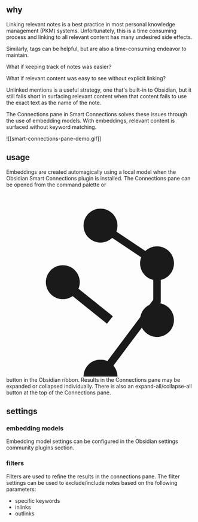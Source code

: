 ## why
Linking relevant notes is a best practice in most personal knowledge management (PKM) systems. Unfortunately, this is a time consuming process and linking to all relevant content has many undesired side effects.

Similarly, tags can be helpful, but are also a time-consuming endeavor to maintain.

What if keeping track of notes was easier?

What if relevant content was easy to see without explicit linking?

Unlinked mentions is a useful strategy, one that's built-in to Obsidian, but it still falls short in surfacing relevant content when that content fails to use the exact text as the name of the note. 

The Connections pane in Smart Connections solves these issues through the use of embedding models. With embeddings, relevant content is surfaced without keyword matching.

![[smart-connections-pane-demo.gif]]
## usage
Embeddings are created automagically using a local model when the Obsidian Smart Connections plugin is installed.
The Connections pane can be opened from the command palette or <svg style="zoom:1.7;" viewBox="0 0 100 100" class="svg-icon smart-connections"><path d="M50,20 L80,40 L80,60 L50,100" stroke="currentColor" stroke-width="4" fill="none"></path>
    <path d="M30,50 L55,70" stroke="currentColor" stroke-width="5" fill="none"></path>
    <circle cx="50" cy="20" r="9" fill="currentColor"></circle>
    <circle cx="80" cy="40" r="9" fill="currentColor"></circle>
    <circle cx="80" cy="70" r="9" fill="currentColor"></circle>
    <circle cx="50" cy="100" r="9" fill="currentColor"></circle>
    <circle cx="30" cy="50" r="9" fill="currentColor"></circle></svg> button in the Obsidian ribbon. 
Results in the Connections pane may be expanded or collapsed individually. There is also an expand-all/collapse-all button at the top of the Connections pane.
## settings
### embedding models
Embedding model settings can be configured in the Obsidian settings community plugins section.

### filters
Filters are used to refine the results in the connections pane. The filter settings can be used to exclude/include notes based on the following parameters:
- specific keywords
- inlinks
- outlinks
